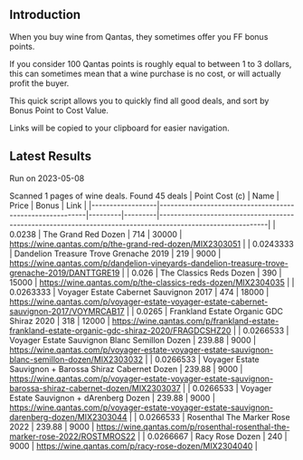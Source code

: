## Introduction

When you buy wine from Qantas, they sometimes offer you FF bonus points. 

If you consider 100 Qantas points is roughly equal to between 1 to 3 dollars, this can sometimes mean that a wine purchase is no cost, or will actually profit the buyer.

This quick script allows you to quickly find all good deals, and sort by Bonus Point to Cost Value.

Links will be copied to your clipboard for easier navigation.

## Latest Results

Run on 2023-05-08

Scanned 1 pages of wine deals.
Found 45 deals
|   Point Cost (c) | Name                                                     |   Price |   Bonus | Link                                                                                                       |
|------------------|----------------------------------------------------------|---------|---------|------------------------------------------------------------------------------------------------------------|
|        0.0238    | The Grand Red Dozen                                      |  714    |   30000 | https://wine.qantas.com/p/the-grand-red-dozen/MIX2303051                                                   |
|        0.0243333 | Dandelion Treasure Trove Grenache 2019                   |  219    |    9000 | https://wine.qantas.com/p/dandelion-vineyards-dandelion-treasure-trove-grenache-2019/DANTTGRE19            |
|        0.026     | The Classics Reds Dozen                                  |  390    |   15000 | https://wine.qantas.com/p/the-classics-reds-dozen/MIX2304035                                               |
|        0.0263333 | Voyager Estate Cabernet Sauvignon 2017                   |  474    |   18000 | https://wine.qantas.com/p/voyager-estate-voyager-estate-cabernet-sauvignon-2017/VOYMRCAB17                 |
|        0.0265    | Frankland Estate Organic GDC Shiraz 2020                 |  318    |   12000 | https://wine.qantas.com/p/frankland-estate-frankland-estate-organic-gdc-shiraz-2020/FRAGDCSHZ20            |
|        0.0266533 | Voyager Estate Sauvignon Blanc Semillon Dozen            |  239.88 |    9000 | https://wine.qantas.com/p/voyager-estate-voyager-estate-sauvignon-blanc-semillon-dozen/MIX2303032          |
|        0.0266533 | Voyager Estate Sauvignon + Barossa Shiraz Cabernet Dozen |  239.88 |    9000 | https://wine.qantas.com/p/voyager-estate-voyager-estate-sauvignon-barossa-shiraz-cabernet-dozen/MIX2303037 |
|        0.0266533 | Voyager Estate Sauvignon + dArenberg Dozen               |  239.88 |    9000 | https://wine.qantas.com/p/voyager-estate-voyager-estate-sauvignon-darenberg-dozen/MIX2303044               |
|        0.0266533 | Rosenthal The Marker Rose 2022                           |  239.88 |    9000 | https://wine.qantas.com/p/rosenthal-rosenthal-the-marker-rose-2022/ROSTMROS22                              |
|        0.0266667 | Racy Rose Dozen                                          |  240    |    9000 | https://wine.qantas.com/p/racy-rose-dozen/MIX2304040                                                       |

